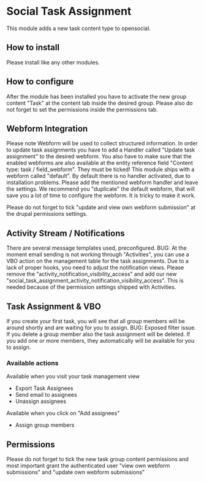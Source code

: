 # Social Task Assignment
This module adds a new task content type to opensocial.

## How to install
Please install like any other modules.

## How to configure
After the module has been installed you have to activate the new group content "Task" at the content tab inside the desired group. Please also do not forget to set the permissions inside the permissions tab. 

## Webform Integration
Please note Webform will be used to collect structured information. In order to update task assignments you have to add a Handler called "Update task assignment" to the desired webform. You also have to make sure that the enabled webforms are also available at the entity reference field "Content type: task / field_webform". They must be ticked! This module ships with a webform called "default". By default there is no handler activated, due to installation problems. Please add the mentioned webform handler and leave the settings. We recommend you "duplicate" the default webform, that will save you a lot of time to configure the webform. It is tricky to make it work.

Please do not forget to tick "update and view own webform submission" at the drupal permissions settings.

## Activity Stream / Notifications
There are several message templates used, preconfigured. BUG: At the moment email sending is not working through "Activities", you can use a VBO action on the management table for the task assignments. Due to a lack of proper hooks, you need to adjust the notification views. Please remove the "activity_notification_visibility_access" and add our new "social_task_assignment_activity_notification_visibility_access". This is needed because of the permission settings shipped with Activities.

## Task Assignment & VBO
If you create your first task, you will see that all group members will be around shortly and are waiting for you to assign. BUG: Exposed filter issue.
If you delete a group member also the task assignment will be deleted. If you add one or more members, they automatically will be available for you to assign.

### Available actions 

Available when you visit your task management view

- Export Task Assignees
- Send email to assignees
- Unassign assignees

Available when you click on "Add assignees"
- Assign group members


## Permissions
Please do not forget to tick the new task group content permissions and most important grant the authenticated user "view own webform submissions" and "update own webform submissions"







